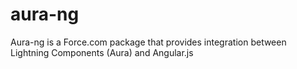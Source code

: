 aura-ng
=======
Aura-ng is a Force.com package that provides integration between Lightning Components (Aura) and Angular.js
